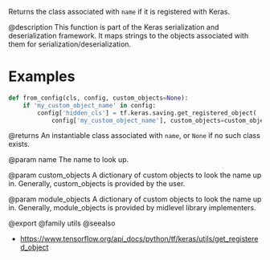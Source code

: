 Returns the class associated with `name` if it is registered with Keras.

@description
This function is part of the Keras serialization and deserialization
framework. It maps strings to the objects associated with them for
serialization/deserialization.

# Examples
```python
def from_config(cls, config, custom_objects=None):
    if 'my_custom_object_name' in config:
        config['hidden_cls'] = tf.keras.saving.get_registered_object(
            config['my_custom_object_name'], custom_objects=custom_objects)
```

@returns
An instantiable class associated with `name`, or `None` if no such class
exists.

@param name
The name to look up.

@param custom_objects
A dictionary of custom objects to look the name up in.
Generally, custom_objects is provided by the user.

@param module_objects
A dictionary of custom objects to look the name up in.
Generally, module_objects is provided by midlevel library
implementers.

@export
@family utils
@seealso
+ <https://www.tensorflow.org/api_docs/python/tf/keras/utils/get_registered_object>
